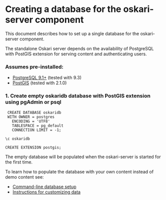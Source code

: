 # Creating a database for the oskari-server component

This document describes how to set up a single database for the oskari-server component.

The standalone Oskari server depends on the availability of PostgreSQL with
PostGIS extension for serving content and authenticating users.

### Assumes pre-installed:

* [PostgreSQL 9.1+](http://www.postgresql.org/) (tested with 9.3)
* [PostGIS](http://postgis.net/) (tested with 2.1.0)

### 1. Create empty oskaridb database with PostGIS extension using pgAdmin or psql

     CREATE DATABASE oskaridb
     WITH OWNER = postgres
       ENCODING = 'UTF8'
       TABLESPACE = pg_default
       CONNECTION LIMIT = -1;

    \c oskaridb

    CREATE EXTENSION postgis;

The empty database will be populated when the oskari-server is started for the first time.

To learn how to populate the database with your own content instead of demo content see:
* [Command-line database setup](/documentation/backend/database-populate)
* [Instructions for customizing data](/documentation/backend/database-customize-initial-data)
